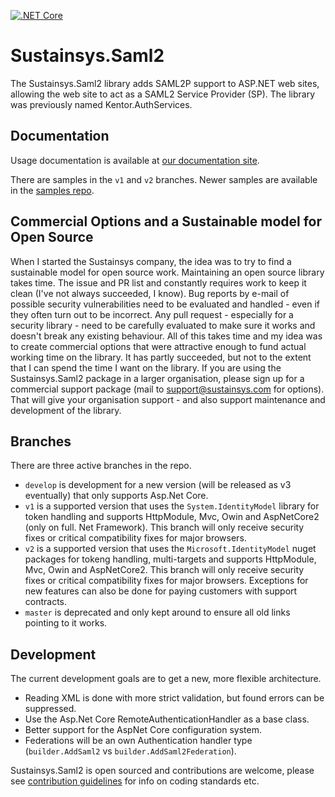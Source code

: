 [![.NET Core](https://github.com/Sustainsys/Saml2/workflows/.NET/badge.svg)](https://github.com/Sustainsys/Saml2/actions/workflows/dotnet.yml)

Sustainsys.Saml2
=============

The Sustainsys.Saml2 library adds SAML2P support to ASP.NET web sites, allowing the web site
to act as a SAML2 Service Provider (SP). The library was previously named Kentor.AuthServices.

## Documentation
Usage documentation is available at [our documentation site](https://saml2.sustainsys.com).

There are samples in the `v1` and `v2` branches. Newer samples are available in the 
[samples repo](https://github.com/Sustainsys/Saml2.Samples).

## Commercial Options and a Sustainable model for Open Source
When I started the Sustainsys company, the idea was to try to find a sustainable model for open
source work. Maintaining an open source library takes time. The issue and PR list and constantly
requires work to keep it clean (I've not always succeeded, I know). Bug reports by e-mail of possible
security vulnerabilities need to be evaluated and handled - even if they often turn out to be incorrect.
Any pull request - especially for a security library - need to be carefully evaluated to make sure
it works and doesn't break any existing behaviour. All of this takes time and my idea was to create
commercial options that were attractive enough to fund actual working time on the library. It has
partly succeeded, but not to the extent that I can spend the time I want on the library.
If you are using the Sustainsys.Saml2 package in a larger organisation, please sign up for a
commercial support package (mail to support@sustainsys.com for options). That will give your
organisation support - and also support maintenance and development of the library.

## Branches
There are three active branches in the repo.
* `develop` is development for a new version (will be released as v3 eventually) that only
  supports Asp.Net Core.
* `v1` is a supported version that uses the `System.IdentityModel` library for token handling
  and supports HttpModule, Mvc, Owin and AspNetCore2 (only on full. Net Framework). This branch 
  will only receive security fixes or critical compatibility fixes for major browsers.
* `v2` is a supported version that uses the `Microsoft.IdentityModel` nuget packages
  for tokeng handling, multi-targets and supports HttpModule, Mvc, Owin and AspNetCore2. 
  This branch will only receive security fixes or critical compatibility fixes for major 
  browsers. Exceptions for new features can also be done for paying customers with support contracts.
* `master` is deprecated and only kept around to ensure all old links pointing to it works.

## Development
The current development goals are to get a new, more flexible architecture.
* Reading XML is done with more strict validation, but found errors can be suppressed.
* Use the Asp.Net Core RemoteAuthenticationHandler as a base class.
* Better support for the AspNet Core configuration system.
* Federations will be an own Authentication handler type (`builder.AddSaml2` vs `builder.AddSaml2Federation`).

Sustainsys.Saml2 is open sourced and contributions are welcome, please see [contribution guidelines](CONTRIBUTING.md)
for info on coding standards etc.
